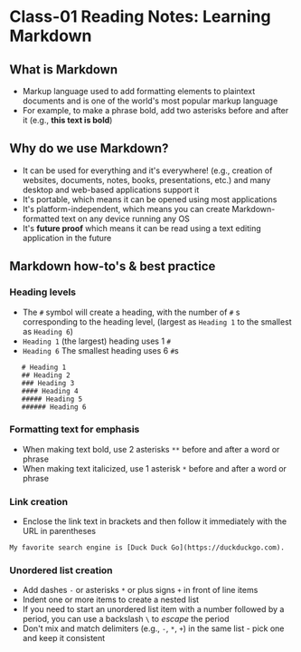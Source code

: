 # Class-01 Reading Notes: Learning Markdown

## What is Markdown

- Markup language used to add formatting elements to plaintext documents and is one of the world's most popular markup language
- For example, to make a phrase bold, add two asterisks before and after it (e.g., **this text is bold**)

## Why do we use Markdown?

- It can be used for everything and it's everywhere! (e.g., creation of websites, documents, notes, books, presentations, etc.) and many desktop and web-based applications support it
- It's portable, which means it can be opened using most applications
- It's platform-independent, which means you can create Markdown-formatted text on any device running any OS
- It's **future proof** which means it can be read using a text editing application in the future

## Markdown how-to's & best practice

### Heading levels

- The `#` symbol will create a heading, with the number of `#` s corresponding to the heading level, (largest as `Heading 1` to the smallest as `Heading 6`)
- `Heading 1` (the largest) heading uses 1 `#`
- `Heading 6` The smallest heading uses 6 `#`s

```text
   # Heading 1
   ## Heading 2
   ### Heading 3
   #### Heading 4
   ##### Heading 5
   ###### Heading 6
```

### Formatting text for emphasis

- When making text bold, use 2 asterisks `**` before and after a word or phrase
- When making text italicized, use 1 asterisk `*` before and after a word or phrase

### Link creation

- Enclose the link text in brackets and then follow it immediately with the URL in parentheses

```text
My favorite search engine is [Duck Duck Go](https://duckduckgo.com).
```

### Unordered list creation

- Add dashes `-` or asterisks `*` or plus signs `+` in front of line items
- Indent one or more items to create a nested list
- If you need to start an unordered list item with a number followed by a period, you can use a backslash `\` to *escape* the period
- Don't mix and match delimiters (e.g., `-`, `*`, `+`) in the same list - pick one and keep it consistent
